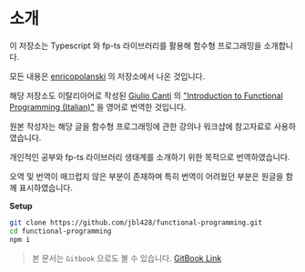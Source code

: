 # 소개

이 저장소는 Typescript 와 fp-ts 라이브러리를 활용해 함수형 프로그래밍을 소개합니다.

모든 내용은 [enricopolanski](https://github.com/enricopolanski/functional-programming) 의 저장소에서 나온 것입니다.

해당 저장소도 이탈리아어로 작성된 [Giulio Canti](https://gcanti.github.io/about.html) 의 ["Introduction to Functional Programming (Italian)"](https://github.com/gcanti/functional-programming) 을 영어로 번역한 것입니다.

원본 작성자는 해당 글을 함수형 프로그래밍에 관한 강의나 워크샵에 참고자료로 사용하였습니다.

개인적인 공부와 fp-ts 라이브러리 생태계를 소개하기 위한 목적으로 번역하였습니다.

오역 및 번역이 매끄럽지 않은 부분이 존재하며 특히 번역이 어려웠던 부분은 원글을 함께 표시하였습니다.

**Setup**

```sh
git clone https://github.com/jbl428/functional-programming.git
cd functional-programming
npm i
```

> 본 문서는 `Gitbook` 으로도 볼 수 있습니다.
> [GitBook Link](https://jbl428.gitbook.io/typescript-fp-ts)
